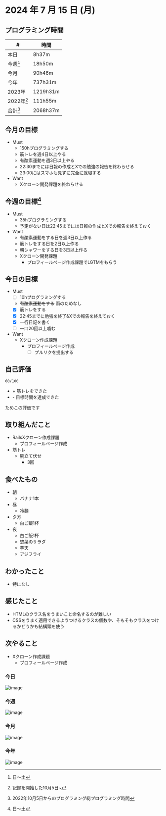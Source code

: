 # 2024 年 7 月 15 日 (月)

## プログラミング時間
| #          | 時間     |
| ---------- | -------- |
| 本日       | 8h37m    |
| 今週[^1]   | 18h50m   |
| 今月       | 90h46m   |
| 今年       | 737h31m  |
| 2023年     | 1219h31m |
| 2022年[^2] | 111h55m  |
| 合計[^3]   | 2068h37m |

## 今月の目標
- Must
  - 150hプログラミングする
  - 筋トレを週4日以上やる
  - 有酸素運動を週3日以上やる
  - 22:30までには日報の作成とXでの勉強の報告を終わらせる
  - 23:00にはスマホも見ずに完全に就寝する
- Want
  - Xクローン開発課題を終わらせる

## 今週の目標[^1]
- Must
  - 35hプログラミングする
  - 予定がない日は22:45までには日報の作成とXでの報告を終えておく
- Want
  - 有酸素運動をする日を週3日以上作る
  - 筋トレをする日を2日以上作る
  - 朝シャワーをする日を3日以上作る
  - Xクローン開発課題
    - プロフィールページ作成課題でLGTMをもらう

## 今日の目標
- Must
  - [ ] 10hプログラミングする
  - ~~有酸素運動をする~~ 雨のためなし
  - [x] 筋トレをする
  - [x] 22:45までに勉強を終了&Xでの報告を終えておく
  - [x] 一行日記を書く
  - [ ] 一口20回以上噛む
- Want
  - Xクローン作成課題
    - プロフィールページ作成
      - [ ] プルリクを提出する

## 自己評価
```
60/100
```
- \+ 筋トレをできた
- \- 目標時間を達成できた

ためこの評価です

## 取り組んだこと
- RailsXクローン作成課題
  - プロフィールページ作成
- 筋トレ
  - 腕立て伏せ
    - 3回

## 食べたもの
- 朝
  - バナナ1本
- 昼
  - 冷麺
- 夕方
  - 白ご飯1杯
- 夜
  - 白ご飯1杯
  - 惣菜のサラダ
  - 芋天
  - アジフライ

## わかったこと
- 特になし

## 感じたこと
- HTMLのクラス名をうまいこと命名するのが難しい
- CSSをうまく適用できるようつけるクラスの個数や、そもそもクラスをつけるかどうかも結構頭を使う

## 次やること
- Xクローン作成課題
  - プロフィールページ作成

### 今日
![image](https://github.com/user-attachments/assets/d25e0269-0bf7-404c-ac8a-153ef5cb7d5d)

### 今週
![image](https://github.com/user-attachments/assets/f971fab6-c41f-459a-b2ea-08ecf187ba8e)

### 今月
![image](https://github.com/user-attachments/assets/c2b6e109-564e-4043-85c7-5524345d7117)

### 今年
![image](https://github.com/user-attachments/assets/6575de12-561d-4c7a-8524-539bc91bb052)

[^1]: 日〜土
[^2]: 記録を開始した10月5日~
[^3]: 2022年10月5日からのプログラミング総プログラミング時間
